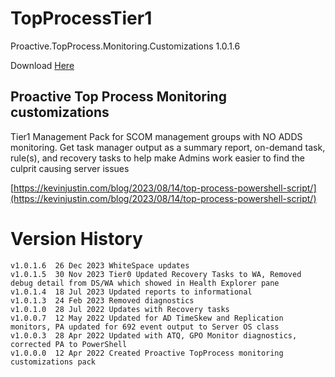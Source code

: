 # TopProcessTier1
Proactive.TopProcess.Monitoring.Customizations 1.0.1.6

Download [Here](https://github.com/theKevinJustin/TopProcessTier1/blob/main/Proactive.TopProcess.Monitoring.Customizations.xml)

## Proactive Top Process Monitoring customizations
  Tier1 Management Pack for SCOM management groups with NO ADDS monitoring.
Get task manager output as a summary report, on-demand task, rule(s), and recovery tasks to help make Admins work easier to find the culprit causing server issues

[https://kevinjustin.com/blog/2023/08/14/top-process-powershell-script/](https://kevinjustin.com/blog/2023/08/14/top-process-powershell-script/)

# Version History
```
v1.0.1.6  26 Dec 2023 WhiteSpace updates
v1.0.1.5  30 Nov 2023 Tier0 Updated Recovery Tasks to WA, Removed debug detail from DS/WA which showed in Health Explorer pane
v1.0.1.4  18 Jul 2023 Updated reports to informational
v1.0.1.3  24 Feb 2023 Removed diagnostics
v1.0.1.0  28 Jul 2022 Updates with Recovery tasks
v1.0.0.7  12 May 2022 Updated for AD TimeSkew and Replication monitors, PA updated for 692 event output to Server OS class
v1.0.0.3  28 Apr 2022 Updated with ATQ, GPO Monitor diagnostics, corrected PA to PowerShell
v1.0.0.0  12 Apr 2022 Created Proactive TopProcess monitoring customizations pack
```
